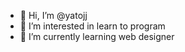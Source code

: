 - 👋 Hi, I’m @yatojj
- 👀 I’m interested in learn to program
- 🌱 I’m currently learning web designer

<!---
yatojj/yatojj is a ✨ special ✨ repository because its `README.md` (this file) appears on your GitHub profile.
You can click the Preview link to take a look at your changes.
--->
